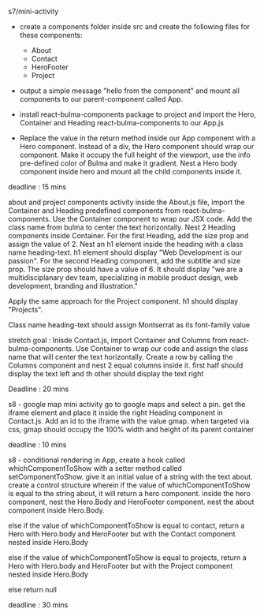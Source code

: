 s7/mini-activity
- create a components folder inside src and create the following files for these components:
	- About
	- Contact
	- HeroFooter
	- Project

- output a simple message "hello from the <component name> component" and mount all components to our parent-component called App.

- install react-bulma-components package to project and import the Hero, Container and Heading react-bulma-components to our App.js

- Replace the value in the return method inside our App component with a Hero component. Instead of a div,
  the Hero component should wrap our component. Make it occupy the full height of the viewport, 
  use the info pre-defined color of Bulma and make it gradient. Nest a Hero body component inside hero 
  and mount all the child components inside it.

deadline : 15 mins

about and project components activity
inside the About.js file, import the Container and Heading predefined components from react-bulma-components. 
Use the Container component to wrap our JSX code. Add the class name from bulma to center the text horizontally. 
Nest 2 Heading components inside Container. For the first Heading, add the size prop and assign the value of 2. 
Nest an h1 element inside the heading with a class name heading-text. h1 element should display "Web Development is our passion". 
For the second Heading component, add the subtitle and size prop. The size prop should have a value of 6. 
It should display "we are a multidisciplanary dev team, specializing in mobile product design, web development, branding and illustration."

Apply the same approach for the Project component. h1 should display "Projects".

Class name heading-text should assign Montserrat as its font-family value

stretch goal : Inisde Contact.js, import Container and Columns from react-bulma-components. 
Use Container to wrap our code and assign the class name that will center the text horizontally. 
Create a row by calling the Columns component and nest 2 equal columns inside it. 
first half should display the text left and th other should display the text right

Deadline : 20 mins

s8 - google map mini activity
go to google maps and select a pin. get the iframe element and place it inside the right Heading component in Contact.js. 
Add an id to the iframe with the value gmap. when targeted via css, gmap should occupy the 100% width and height of its parent container

deadline : 10 mins


s8 - conditional rendering
in App, create a hook called whichComponentToShow with a setter method called setComponentToShow. 
give it an initial value of a string with the text about. create a control structure wherein if the value of whichComponentToShow is 
equal to the string about, it will return a hero component. inside the hero component, nest the Hero.Body and HeroFooter component. 
nest the about component inside Hero.Body.

else if the value of whichComponentToShow is equal to contact, return a Hero with Hero.body and HeroFooter 
but with the Contact component nested inside Hero.Body

else if the value of whichComponentToShow is equal to projects, return a Hero with Hero.body and HeroFooter 
but with the Project component nested inside Hero.Body

else return null

deadline : 30 mins
